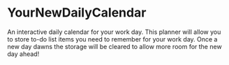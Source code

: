 # YourNewDailyCalendar
An interactive daily calendar for your work day.
This planner will allow you to store to-do list items you need to remember for your work day. Once a new day dawns the storage will be cleared to allow more room for the new day ahead! 
